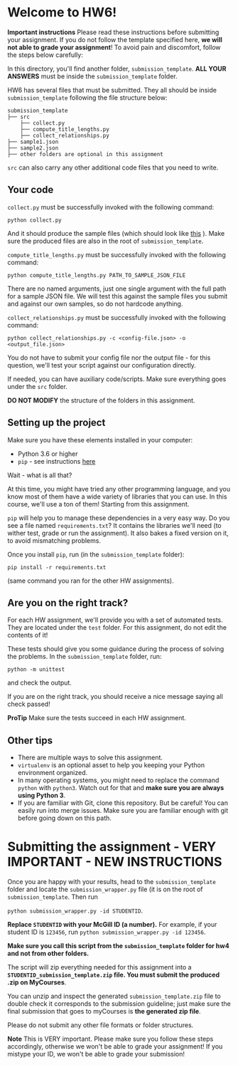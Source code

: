 # Welcome to HW6! 

**Important instructions** 
Please read these instructions before submitting your assignment. 
If you do not follow the template specified here, **we will not able to grade your assignment**! 
To avoid pain and discomfort, follow the steps below carefully:


In this directory, you'll find another folder, `submission_template`.
**ALL YOUR ANSWERS** must be inside the `submission_template` folder. 

HW6 has several files that must be submitted. They all should be inside `submission_template` following the file structure below:

```
submission_template
├── src
    ├── collect.py
    ├── compute_title_lengths.py
    ├── collect_relationships.py
├── sample1.json
├── sample2.json
├── other folders are optional in this assignment
```

`src` can also carry any other additional code files that you need to write.

## Your code

`collect.py` must be successfully invoked with the following command:

`python collect.py`

And it should produce the sample files (which should look like [this](https://gist.github.com/hannelita/eb06c75a7b98cc2e16cb8727039e4911) ). Make sure the produced files are also in the root of `submission_template`.

`compute_title_lengths.py` must be successfully invoked with the following command:

`python compute_title_lengths.py PATH_TO_SAMPLE_JSON_FILE`


There are no named arguments, just one single argument with the full path for a sample JSON file. We will test this against the sample files you submit and against our own samples, so do not hardcode anything.

`collect_relationships.py` must be successfully invoked with the following command:

`python collect_relationships.py -c <config-file.json> -o <output_file.json>`

You do not have to submit your config file nor the output file - for this question, we'll test your script against our configuration directly.


If needed, you can have auxiliary code/scripts. Make sure everything goes under the `src` folder.

**DO NOT MODIFY** the structure of the folders in this assignment.



## Setting up the project

Make sure you have these elements installed in your computer:

* Python 3.6 or higher
* `pip` - see instructions [here](https://packaging.python.org/tutorials/installing-packages/)

Wait - what is all that?

At this time, you might have tried any other programming language, and you know most of them have a wide variety of libraries that you can use. In this course, we'll use a ton of them! Starting from this assignment.

`pip` will help you to manage these dependencies in a very easy way. Do you see a file named `requirements.txt`? It contains the libraries we'll need (to wither test, grade or run the assignment). It also bakes a fixed version on it, to avoid mismatching problems.

Once you install `pip`, run (in the `submission_template` folder):

```
pip install -r requirements.txt
```

(same command you ran for the other HW assignments).


## Are you on the right track?

For each HW assignment, we'll provide you with a set of automated tests. They are located under the `test` folder. 
For this assignment, do not edit the contents of it!

These tests should give you some guidance during the process of solving the problems.
In the `submission_template` folder, run:

```
python -m unittest
```

and check the output.

If you are on the right track, you should receive a nice message saying all check passed! 

**ProTip** Make sure the tests succeed in each HW assignment.


## Other tips

* There are multiple ways to solve this assignment.
* `virtualenv` is an optional asset to help you keeping your Python environment organized.
* In many operating systems, you might need to replace the command `python` with `python3`. Watch out for that and **make sure you are always using Python 3**.
* If you are familiar with Git, clone this repository. But be careful! You can easily run into merge issues. Make sure you are familiar enough with git before going down on this path.

# Submitting the assignment - VERY IMPORTANT - NEW INSTRUCTIONS


Once you are happy with your results, head to the `submission_template` folder and locate the `submission_wrapper.py` file (it is on the root of `submission_template`. Then run

`python submission_wrapper.py -id STUDENTID`.

**Replace `STUDENTID` with your McGill ID (a number).** For example, if your student ID is `123456`, run `python submission_wrapper.py -id 123456`.

**Make sure you call this script from the `submission_template` folder for hw4 and not from other folders.**

The script will zip everything needed for this assignment into a **`STUDENTID_submission_template.zip` file. You must submit the produced .zip on MyCourses**.


You can unzip and inspect the generated `submission_template.zip` file to double check it corresponds to the submission guideline; just make sure the final submission that goes to myCourses is **the generated zip file**.

Please do not submit any other file formats or folder structures.

**Note** This is VERY important. Please make sure you follow these steps accordingly, otherwise we won't be able to grade your assignment! If you mistype your ID, we won't be able to grade your submission!